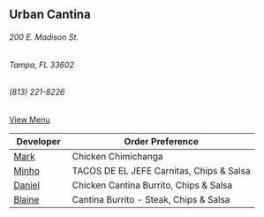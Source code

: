 ## Urban Cantina
###### 200 E. Madison St.
###### Tampa, FL 33602
###### (813) 221-8226

[View Menu](https://www.urbancantina.com/menus/)



Developer     | Order Preference
--------------|---------------------
[Mark](http://github.com/mark-smithtb)              | Chicken Chimichanga
[Minho](https://github.com/minhochoi)               | TACOS DE EL JEFE Carnitas, Chips & Salsa
[Daniel](https://github.com/danielt1263)            | Chicken Cantina Burrito, Chips & Salsa
[Blaine]()                                          | Cantina Burrito - Steak, Chips & Salsa
